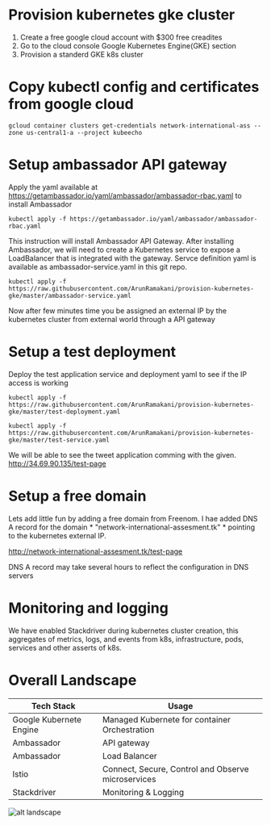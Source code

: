 
# Provision kubernetes gke cluster

1) Create a free google cloud account with $300 free creadites
2) Go to the cloud console Google Kubernetes Engine(GKE) section 
3) Provision a standerd GKE k8s cluster

# Copy kubectl config and certificates from google cloud

```gcloud container clusters get-credentials network-international-ass --zone us-central1-a --project kubeecho```

# Setup ambassador API gateway 

Apply the yaml available at https://getambassador.io/yaml/ambassador/ambassador-rbac.yaml to install Ambassador

```kubectl apply -f https://getambassador.io/yaml/ambassador/ambassador-rbac.yaml```

This instruction will install Ambassador API Gateway. After installing Ambassador, we will need to create a Kubernetes service to expose a LoadBalancer that is integrated with the gateway. Servce definition yaml is available as ambassador-service.yaml in this git repo.

```kubectl apply -f https://raw.githubusercontent.com/ArunRamakani/provision-kubernetes-gke/master/ambassador-service.yaml```

Now after few minutes time you be assigned an external IP by the kubernetes cluster from external world through a API gateway 

# Setup a test deployment

Deploy the test application service and deployment yaml to see if the IP access is working 

```
kubectl apply -f https://raw.githubusercontent.com/ArunRamakani/provision-kubernetes-gke/master/test-deployment.yaml

kubectl apply -f https://raw.githubusercontent.com/ArunRamakani/provision-kubernetes-gke/master/test-service.yaml

```
We will be able to see the tweet application comming with the given. http://34.69.90.135/test-page

# Setup a free domain

Lets add little fun by adding a free domain from Freenom. I hae added DNS A record for the domain * "network-international-assesment.tk" * pointing to the kubernetes external IP. 

http://network-international-assesment.tk/test-page

DNS A record may take several hours to reflect the configuration in DNS servers

# Monitoring and logging

We have enabled Stackdriver during kubernetes cluster creation, this aggregates of metrics, logs, and events from k8s, infrastructure, pods, services and other asserts of k8s. 

# Overall Landscape 

Tech Stack  | Usage
------------ | -------------
Google Kubernete Engine | Managed Kubernete for container Orchestration 
Ambassador | API gateway 
Ambassador | Load Balancer
Istio | Connect, Secure, Control and Observe  microservices
Stackdriver | Monitoring & Logging


![alt landscape](https://i.ibb.co/r0XvW4C/Screen-Shot-2019-09-18-at-1-39-33-PM.png)
